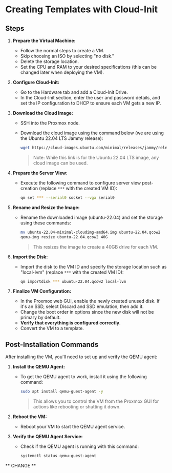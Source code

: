# Creating Templates with Cloud-Init

## Steps

1. **Prepare the Virtual Machine:**
   - Follow the normal steps to create a VM.
   - Skip choosing an ISO by selecting "no disk."
   - Delete the storage location.
   - Set the CPU and RAM to your desired specifications (this can be changed later when deploying the VM).

2. **Configure Cloud-Init:**
   - Go to the Hardware tab and add a Cloud-Init Drive.
   - In the Cloud-Init section, enter the user and password details, and set the IP configuration to DHCP to ensure each VM gets a new IP.

3. **Download the Cloud Image:**
   - SSH into the Proxmox node.
   - Download the cloud image using the command below (we are using the Ubuntu 22.04 LTS Jammy release):

     ```bash
     wget https://cloud-images.ubuntu.com/minimal/releases/jammy/release/ubuntu-22.04-minimal-cloudimg-amd64.img
     ```
     > Note: While this link is for the Ubuntu 22.04 LTS image, any cloud image can be used.

4. **Prepare the Server View:**
   - Execute the following command to configure server view post-creation (replace `***` with the created VM ID):

     ```bash
     qm set *** --serial0 socket --vga serial0
     ```

5. **Rename and Resize the Image:**
   - Rename the downloaded image (ubuntu-22.04) and set the storage using these commands:

     ```bash
     mv ubuntu-22.04-minimal-cloudimg-amd64.img ubuntu-22.04.qcow2
     qemu-img resize ubuntu-22.04.qcow2 40G
     ```
     > This resizes the image to create a 40GB drive for each VM.

6. **Import the Disk:**
   - Import the disk to the VM ID and specify the storage location such as "local-lvm" (replace `***` with the created VM ID):

     ```bash
     qm importdisk *** ubuntu-22.04.qcow2 local-lvm
     ```

7. **Finalize VM Configuration:**
   - In the Proxmox web GUI, enable the newly created unused disk. If it's an SSD, select Discard and SSD emulation, then add it.
   - Change the boot order in options since the new disk will not be primary by default.
   - **Verify that everything is configured correctly**.
   - Convert the VM to a template.

## Post-Installation Commands

After installing the VM, you'll need to set up and verify the QEMU agent:

1. **Install the QEMU Agent:**
   - To get the QEMU agent to work, install it using the following command:

     ```bash
     sudo apt install qemu-guest-agent -y
     ```
     > This allows you to control the VM from the Proxmox GUI for actions like rebooting or shutting it down.

2. **Reboot the VM:**
   - Reboot your VM to start the QEMU agent service.

3. **Verify the QEMU Agent Service:**
   - Check if the QEMU agent is running with this command:

     ```bash
     systemctl status qemu-guest-agent
     ```

** CHANGE **
